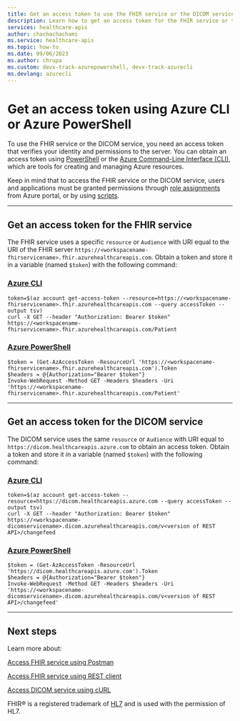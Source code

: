 ```yaml
---
title: Get an access token to use the FHIR service or the DICOM service
description: Learn how to get an access token for the FHIR service or the DICOM service.
services: healthcare-apis
author: chachachachami
ms.service: healthcare-apis
ms.topic: how-to
ms.date: 09/06/2023
ms.author: chrupa
ms.custom: devx-track-azurepowershell, devx-track-azurecli 
ms.devlang: azurecli
---
```


# Get an access token using Azure CLI or Azure PowerShell

To use the FHIR service or the DICOM service, you need an access token that verifies your identity and permissions to the server. You can obtain an access token using [PowerShell](/powershell/scripting/overview) or the [Azure Command-Line Interface (CLI)](/cli/azure/what-is-azure-cli), which are tools for creating and managing Azure resources.

Keep in mind that to access the FHIR service or the DICOM service, users and applications must be granted permissions through [role assignments](configure-azure-rbac.md) from Azure portal, or by using [scripts](configure-azure-rbac-using-scripts.md). 

---
## Get an access token for the FHIR service

The FHIR service uses a specific `resource`  or `Audience` with URI equal to the URI of the FHIR server `https://<workspacename-fhirservicename>.fhir.azurehealthcareapis.com`. Obtain a token and store it in a variable (named `$token`) with the following command:

### [Azure CLI](#tab/azure-cli)

```azurecli-interactive
token=$(az account get-access-token --resource=https://<workspacename-fhirservicename>.fhir.azurehealthcareapis.com --query accessToken --output tsv)
curl -X GET --header "Authorization: Bearer $token" https://<workspacename-fhirservicename>.fhir.azurehealthcareapis.com/Patient
```

### [Azure PowerShell](#tab/azure-powershell)

```azurepowershell-interactive
$token = (Get-AzAccessToken -ResourceUrl 'https://<workspacename-fhirservicename>.fhir.azurehealthcareapis.com').Token
$headers = @{Authorization="Bearer $token"}
Invoke-WebRequest -Method GET -Headers $headers -Uri 'https://<workspacename-fhirservicename>.fhir.azurehealthcareapis.com/Patient'
```

---
## Get an access token for the DICOM service

The DICOM service uses the same `resource` or `Audience` with URI equal to `https://dicom.healthcareapis.azure.com` to obtain an access token. Obtain a token and store it in a variable (named `$token`) with the following command:

### [Azure CLI](#tab/azure-cli)

```Azure CLICopy
token=$(az account get-access-token --resource=https://dicom.healthcareapis.azure.com --query accessToken --output tsv)
curl -X GET --header "Authorization: Bearer $token"  https://<workspacename-dicomservicename>.dicom.azurehealthcareapis.com/v<version of REST API>/changefeed
```

### [Azure PowerShell](#tab/azure-powershell)

```azurepowershell-interactive
$token = (Get-AzAccessToken -ResourceUrl 'https://dicom.healthcareapis.azure.com').Token
$headers = @{Authorization="Bearer $token"}
Invoke-WebRequest -Method GET -Headers $headers -Uri 'https://<workspacename-dicomservicename>.dicom.azurehealthcareapis.com/v<version of REST API>/changefeed'
```

---
## Next steps

Learn more about: 

[Access FHIR service using Postman](./fhir/use-postman.md)

[Access FHIR service using REST client](./fhir/using-rest-client.md)

[Access DICOM service using cURL](dicom/dicomweb-standard-apis-curl.md)


FHIR&#174; is a registered trademark of [HL7](https://hl7.org/fhir/) and is used with the permission of HL7.
